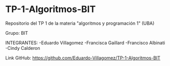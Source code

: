 # TP-1-Algoritmos-BIT
Repositorio del TP 1 de la materia "algoritmos y programación 1" (UBA)

Grupo: BIT

INTEGRANTES:
-Eduardo Villagomez
-Francisca Gaillard
-Francisco Albinati
-Cindy Calderon

Link GitHub: 
https://github.com/Eduardo-Villagomez/TP-1-Algoritmos-BIT
